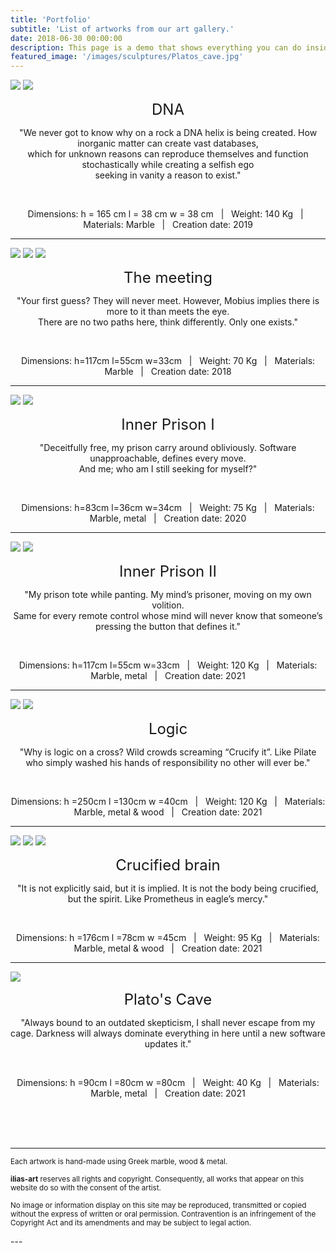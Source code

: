 ```yaml
---
title: 'Portfolio'
subtitle: 'List of artworks from our art gallery.'
date: 2018-06-30 00:00:00
description: This page is a demo that shows everything you can do inside portfolio and blog posts.
featured_image: '/images/sculptures/Platos_cave.jpg'
---
```


<div class="gallery" data-columns="1">
	<img src="/images/sculptures/DNA (2).jpg">
	<img src="/images/sculptures/dna.jpg">
</div>
<p><center><font size="+2">DNA</font></center></p>
<p><center>"We never got to know why on a rock a DNA helix is being created. How inorganic matter can create vast databases, <br> 
which for unknown reasons can reproduce themselves and function stochastically while creating a selfish ego <br>
seeking in vanity a reason to exist."</center></p>
<br>
<p><center>Dimensions:  h = 165 cm     l =   38 cm     w = 38 cm &nbsp; | &nbsp;  Weight: 140 Kg &nbsp;  | &nbsp; Materials: Marble &nbsp; | &nbsp; Creation date: 2019</center></p>

---

<div class="gallery" data-columns="1">
	<img src="/images/sculptures/the_meeting_black_font.jpg">
	<img src="/images/sculptures/the meeting.jpg">
	<img src="/images/sculptures/the meeting (2).jpg">
</div>
<p><center><font size="+2">The meeting</font></center></p>
<p><center>"Your first guess? They will never meet. However, Mobius implies there is more to it than meets the eye. <br> There are no two paths here, think differently. Only one exists."</center></p>
<br>
<p><center>Dimensions: h=117cm    l=55cm   w=33cm &nbsp; | &nbsp;  Weight: 70 Kg &nbsp;  | &nbsp; Materials: Marble &nbsp; | &nbsp; Creation date:  2018</center></p>

---

<div class="gallery" data-columns="1">
	<img src="/images/sculptures/inner prison  I.jpg">
	<img src="/images/sculptures/inner prison  I (2).jpg">
</div>
<p><center><font size="+2">Inner Prison I</font></center></p>
<p><center>"Deceitfully free, my prison carry around obliviously. Software unapproachable, defines every move. <br> And me; who am I still seeking for myself?"</center></p>
<br>
<p><center>Dimensions: h=83cm     l=36cm    w=34cm &nbsp; | &nbsp;  Weight: 75 Kg &nbsp;  | &nbsp; Materials: Marble, metal  &nbsp; | &nbsp; Creation date: 2020</center></p>

---

<div class="gallery" data-columns="1">
	<img src="/images/sculptures/inner-prison-II2_black.jpg">
	<img src="/images/sculptures/inner-prison-II1_grey.jpg">
</div>
<p><center><font size="+2">Inner Prison II</font></center></p>
<p><center>"My prison tote while panting. My mind’s prisoner, moving on my own volition. <br>
Same for every remote control whose mind will never know that someone’s pressing the button
that defines it."</center></p>
<br>
<p><center>Dimensions: h=117cm    l=55cm   w=33cm &nbsp; | &nbsp;  Weight: 120 Kg &nbsp;  | &nbsp; Materials: Marble, metal &nbsp; | &nbsp; Creation date:  2021</center></p>

---

<div class="gallery" data-columns="1">
	<img src="/images/sculptures/logic.jpg">
	<img src="/images/sculptures/logic1_white.jpg">
</div>
<p><center><font size="+2">Logic</font></center></p>
<p><center>"Why is logic on a cross? Wild crowds screaming “Crucify it”.
Like Pilate who simply washed his hands of responsibility no other will ever be."</center></p>
<br>
<p><center>Dimensions:   h =250cm     l =130cm       w =40cm &nbsp; | &nbsp;  Weight: 120 Kg &nbsp;  | &nbsp; Materials: Marble, metal & wood &nbsp; | &nbsp; Creation date: 2021</center></p>

---

<div class="gallery" data-columns="1">
	<img src="/images/sculptures/Brain 1.jpg">
	<img src="/images/sculptures/Brain 2.jpg">
	<img src="/images/sculptures/Brain 3.jpg">
</div>
<p><center><font size="+2">Crucified brain</font></center></p>
<p><center>"It is not explicitly said, but it is implied. It is not the body being crucified, but the spirit. Like Prometheus in eagle’s mercy."</center></p>
<br>
<p><center>Dimensions:    h =176cm      l =78cm       w =45cm &nbsp; | &nbsp;  Weight: 95 Kg &nbsp;  | &nbsp; Materials: Marble, metal & wood &nbsp; | &nbsp; Creation date: 2021</center></p>

---

<div class="gallery" data-columns="1">
	<img src="/images/sculptures/Platos_cave.jpg">
</div>
<p><center><font size="+2">Plato's Cave</font></center></p>
<p><center>"Always bound to an outdated skepticism, I shall never escape from my cage.
Darkness will always dominate everything in here until a new software updates it."</center></p>
<br>
<p><center>Dimensions:    h =90cm     l =80cm       w =80cm &nbsp; | &nbsp;  Weight: 40 Kg &nbsp;  | &nbsp; Materials: Marble, metal &nbsp; | &nbsp; Creation date: 2021</center></p>




<br>
<br>
<br>

---
<p>
<small>
Each artwork is hand-made using Greek marble, wood & metal. 
</small>
</p>

<p>
<small>
<b>ilias-art</b> reserves all rights and copyright. Consequently, all works that appear on this website do so with the consent of the artist.

No image or information display on this site may be reproduced, transmitted or copied without the express of written or oral permission. Contravention is an infringement of the Copyright Act and its amendments and may be subject to legal action.
</small>
</p>
---

<!-- ### What about videos?

Section to upload potential videos 

<iframe src="https://player.vimeo.com/video/148003889" width="640" height="360" frameborder="0" allowfullscreen></iframe>

------ -->